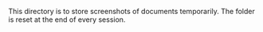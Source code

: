 This directory is to store screenshots of documents temporarily. The folder is reset at the end of every session.